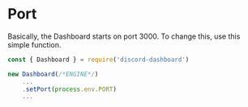 # Port <Badge type="info" text="OPTIONAL" /> <Badge type="tip" text="DEFAULT 3000" />

Basically, the Dashboard starts on port 3000. To change this, use this simple function.

```js
const { Dashboard } = require('discord-dashboard')

new Dashboard(/*ENGINE*/)
    ...
    .setPort(process.env.PORT)
    ...
```
